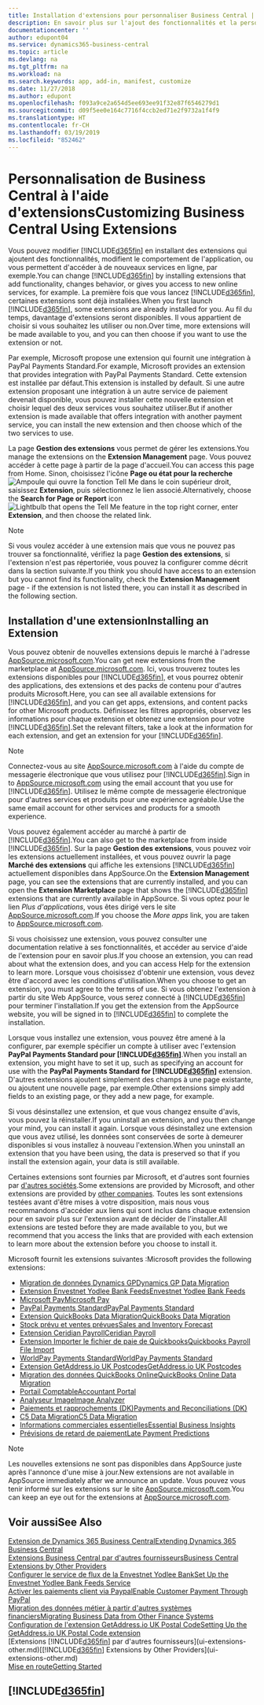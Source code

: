 ```yaml
---
title: Installation d'extensions pour personnaliser Business Central | Microsoft Docs
description: En savoir plus sur l'ajout des fonctionnalités et la personnalisation de Business Central en installant des extensions.
documentationcenter: ''
author: edupont04
ms.service: dynamics365-business-central
ms.topic: article
ms.devlang: na
ms.tgt_pltfrm: na
ms.workload: na
ms.search.keywords: app, add-in, manifest, customize
ms.date: 11/27/2018
ms.author: edupont
ms.openlocfilehash: f093a9ce2a654d5ee693ee91f32e87f6546279d1
ms.sourcegitcommit: d09f5ee0e164c7716f4ccb2ed71e2f9732a1f4f9
ms.translationtype: HT
ms.contentlocale: fr-CH
ms.lasthandoff: 03/19/2019
ms.locfileid: "852462"
---
```

# <a name="customizing-business-central-using-extensions"></a><span data-ttu-id="5706f-103">Personnalisation de Business Central à l'aide d'extensions</span><span class="sxs-lookup"><span data-stu-id="5706f-103">Customizing Business Central Using Extensions</span></span>
<span data-ttu-id="5706f-104">Vous pouvez modifier [!INCLUDE[d365fin](includes/d365fin_md.md)] en installant des extensions qui ajoutent des fonctionnalités, modifient le comportement de l'application, ou vous permettent d'accéder à de nouveaux services en ligne, par exemple.</span><span class="sxs-lookup"><span data-stu-id="5706f-104">You can change [!INCLUDE[d365fin](includes/d365fin_md.md)] by installing extensions that add functionality, changes behavior, or gives you access to new online services, for example.</span></span>
<span data-ttu-id="5706f-105">La première fois que vous lancez [!INCLUDE[d365fin](includes/d365fin_md.md)], certaines extensions sont déjà installées.</span><span class="sxs-lookup"><span data-stu-id="5706f-105">When you first launch [!INCLUDE[d365fin](includes/d365fin_md.md)], some extensions are already installed for you.</span></span> <span data-ttu-id="5706f-106">Au fil du temps, davantage d'extensions seront disponibles. Il vous appartient de choisir si vous souhaitez les utiliser ou non.</span><span class="sxs-lookup"><span data-stu-id="5706f-106">Over time, more extensions will be made available to you, and you can then choose if you want to use the extension or not.</span></span>

<span data-ttu-id="5706f-107">Par exemple, Microsoft propose une extension qui fournit une intégration à PayPal Payments Standard.</span><span class="sxs-lookup"><span data-stu-id="5706f-107">For example, Microsoft provides an extension that provides integration with PayPal Payments Standard.</span></span> <span data-ttu-id="5706f-108">Cette extension est installée par défaut.</span><span class="sxs-lookup"><span data-stu-id="5706f-108">This extension is installed by default.</span></span>
<span data-ttu-id="5706f-109">Si une autre extension proposant une intégration à un autre service de paiement devenait disponible, vous pouvez installer cette nouvelle extension et choisir lequel des deux services vous souhaitez utiliser.</span><span class="sxs-lookup"><span data-stu-id="5706f-109">But if another extension is made available that offers integration with another payment service, you can install the new extension and then choose which of the two services to use.</span></span>  

<span data-ttu-id="5706f-110">La page **Gestion des extensions** vous permet de gérer les extensions.</span><span class="sxs-lookup"><span data-stu-id="5706f-110">You manage the extensions on the **Extension Management** page.</span></span> <span data-ttu-id="5706f-111">Vous pouvez accéder à cette page à partir de la page d'accueil.</span><span class="sxs-lookup"><span data-stu-id="5706f-111">You can access this page from Home.</span></span> <span data-ttu-id="5706f-112">Sinon, choisissez l'icône **Page ou état pour la recherche** ![Ampoule qui ouvre la fonction Tell Me](media/ui-search/search_small.png "Dites-moi ce que vous voulez faire") dans le coin supérieur droit, saisissez **Extension**, puis sélectionnez le lien associé.</span><span class="sxs-lookup"><span data-stu-id="5706f-112">Alternatively, choose the **Search for Page or Report** icon ![Lightbulb that opens the Tell Me feature](media/ui-search/search_small.png "Tell me what you want to do") in the top right corner, enter **Extension**, and then choose the related link.</span></span>  

> [!NOTE]  
>   <span data-ttu-id="5706f-113">Si vous voulez accéder à une extension mais que vous ne pouvez pas trouver sa fonctionnalité, vérifiez la page **Gestion des extensions**, si l'extension n'est pas répertoriée, vous pouvez la configurer comme décrit dans la section suivante.</span><span class="sxs-lookup"><span data-stu-id="5706f-113">If you think you should have access to an extension but you cannot find its functionality, check the **Extension Management** page - if the extension is not listed there, you can install it as described in the following section.</span></span>  

## <a name="installing-an-extension"></a><span data-ttu-id="5706f-114">Installation d'une extension</span><span class="sxs-lookup"><span data-stu-id="5706f-114">Installing an Extension</span></span>
<span data-ttu-id="5706f-115">Vous pouvez obtenir de nouvelles extensions depuis le marché à l'adresse [AppSource.microsoft.com](https://appsource.microsoft.com/en-us/marketplace/apps?src=dynamics365website&product=dynamics-365-business-central).</span><span class="sxs-lookup"><span data-stu-id="5706f-115">You can get new extensions from the marketplace at [AppSource.microsoft.com](https://appsource.microsoft.com/en-us/marketplace/apps?src=dynamics365website&product=dynamics-365-business-central).</span></span> <span data-ttu-id="5706f-116">Ici, vous trouverez toutes les extensions disponibles pour [!INCLUDE[d365fin](includes/d365fin_md.md)], et vous pourrez obtenir des applications, des extensions et des packs de contenu pour d'autres produits Microsoft.</span><span class="sxs-lookup"><span data-stu-id="5706f-116">Here, you can see all available extensions for [!INCLUDE[d365fin](includes/d365fin_md.md)], and you can get apps, extensions, and content packs for other Microsoft products.</span></span> <span data-ttu-id="5706f-117">Définissez les filtres appropriés, observez les informations pour chaque extension et obtenez une extension pour votre [!INCLUDE[d365fin](includes/d365fin_md.md)].</span><span class="sxs-lookup"><span data-stu-id="5706f-117">Set the relevant filters, take a look at the information for each extension, and get an extension for your [!INCLUDE[d365fin](includes/d365fin_md.md)].</span></span>  
> [!NOTE]  
>   <span data-ttu-id="5706f-118">Connectez-vous au site [AppSource.microsoft.com](https://appsource.microsoft.com/) à l'aide du compte de messagerie électronique que vous utilisez pour [!INCLUDE[d365fin](includes/d365fin_md.md)].</span><span class="sxs-lookup"><span data-stu-id="5706f-118">Sign in to [AppSource.microsoft.com](https://appsource.microsoft.com/) using the email account that you use for [!INCLUDE[d365fin](includes/d365fin_md.md)].</span></span> <span data-ttu-id="5706f-119">Utilisez le même compte de messagerie électronique pour d'autres services et produits pour une expérience agréable.</span><span class="sxs-lookup"><span data-stu-id="5706f-119">Use the same email account for other services and products for a smooth experience.</span></span>  

<span data-ttu-id="5706f-120">Vous pouvez également accéder au marché à partir de [!INCLUDE[d365fin](includes/d365fin_md.md)].</span><span class="sxs-lookup"><span data-stu-id="5706f-120">You can also get to the marketplace from inside [!INCLUDE[d365fin](includes/d365fin_md.md)].</span></span> <span data-ttu-id="5706f-121">Sur la page **Gestion des extensions**, vous pouvez voir les extensions actuellement installées, et vous pouvez ouvrir la page **Marché des extensions** qui affiche les extensions [!INCLUDE[d365fin](includes/d365fin_md.md)] actuellement disponibles dans AppSource.</span><span class="sxs-lookup"><span data-stu-id="5706f-121">On the **Extension Management** page, you can see the extensions that are currently installed, and you can open the **Extension Marketplace** page that shows the [!INCLUDE[d365fin](includes/d365fin_md.md)] extensions that are currently available in AppSource.</span></span> <span data-ttu-id="5706f-122">Si vous optez pour le lien *Plus d'applications*, vous êtes dirigé vers le site [AppSource.microsoft.com](https://appsource.microsoft.com/en-us/marketplace/apps?product=dynamics-365%3Bdynamics-365-for-financials&page=1).</span><span class="sxs-lookup"><span data-stu-id="5706f-122">If you choose the *More apps* link, you are taken to [AppSource.microsoft.com](https://appsource.microsoft.com/en-us/marketplace/apps?product=dynamics-365%3Bdynamics-365-for-financials&page=1).</span></span>  

<span data-ttu-id="5706f-123">Si vous choisissez une extension, vous pouvez consulter une documentation relative à ses fonctionnalités, et accéder au service d'aide de l'extension pour en savoir plus.</span><span class="sxs-lookup"><span data-stu-id="5706f-123">If you choose an extension, you can read about what the extension does, and you can access Help for the extension to learn more.</span></span> <span data-ttu-id="5706f-124">Lorsque vous choisissez d'obtenir une extension, vous devez être d'accord avec les conditions d'utilisation.</span><span class="sxs-lookup"><span data-stu-id="5706f-124">When you choose to get an extension, you must agree to the terms of use.</span></span> <span data-ttu-id="5706f-125">Si vous obtenez l'extension à partir du site Web AppSource, vous serez connecté à [!INCLUDE[d365fin](includes/d365fin_md.md)] pour terminer l'installation.</span><span class="sxs-lookup"><span data-stu-id="5706f-125">If you get the extension from the AppSource website, you will be signed in to [!INCLUDE[d365fin](includes/d365fin_md.md)] to complete the installation.</span></span>  

<span data-ttu-id="5706f-126">Lorsque vous installez une extension, vous pouvez être amené à la configurer, par exemple spécifier un compte à utiliser avec l'extension **PayPal Payments Standard pour [!INCLUDE[d365fin](includes/d365fin_md.md)]**.</span><span class="sxs-lookup"><span data-stu-id="5706f-126">When you install an extension, you might have to set it up, such as specifying an account for use with the **PayPal Payments Standard for [!INCLUDE[d365fin](includes/d365fin_md.md)]** extension.</span></span>
<span data-ttu-id="5706f-127">D'autres extensions ajoutent simplement des champs à une page existante, ou ajoutent une nouvelle page, par exemple.</span><span class="sxs-lookup"><span data-stu-id="5706f-127">Other extensions simply add fields to an existing page, or they add a new page, for example.</span></span>   

<span data-ttu-id="5706f-128">Si vous désinstallez une extension, et que vous changez ensuite d'avis, vous pouvez la réinstaller.</span><span class="sxs-lookup"><span data-stu-id="5706f-128">If you uninstall an extension, and you then change your mind, you can install it again.</span></span> <span data-ttu-id="5706f-129">Lorsque vous désinstallez une extension que vous avez utilisé, les données sont conservées de sorte à demeurer disponibles si vous installez à nouveau l'extension.</span><span class="sxs-lookup"><span data-stu-id="5706f-129">When you uninstall an extension that you have been using, the data is preserved so that if you install the extension again, your data is still available.</span></span>  

<span data-ttu-id="5706f-130">Certaines extensions sont fournies par Microsoft, et d'autres sont fournies par [d'autres sociétés](ui-extensions-other.md).</span><span class="sxs-lookup"><span data-stu-id="5706f-130">Some extensions are provided by Microsoft, and other extensions are provided by [other companies](ui-extensions-other.md).</span></span> <span data-ttu-id="5706f-131">Toutes les sont extensions testées avant d'être mises à votre disposition, mais nous vous recommandons d'accéder aux liens qui sont inclus dans chaque extension pour en savoir plus sur l'extension avant de décider de l'installer.</span><span class="sxs-lookup"><span data-stu-id="5706f-131">All extensions are tested before they are made available to you, but we recommend that you access the links that are provided with each extension to learn more about the extension before you choose to install it.</span></span>  

<span data-ttu-id="5706f-132">Microsoft fournit les extensions suivantes :</span><span class="sxs-lookup"><span data-stu-id="5706f-132">Microsoft provides the following extensions:</span></span>  

* [<span data-ttu-id="5706f-133">Migration de données Dynamics GP</span><span class="sxs-lookup"><span data-stu-id="5706f-133">Dynamics GP Data Migration</span></span>](ui-extensions-dynamicsgp-data-migration.md)  
* [<span data-ttu-id="5706f-134">Extension Envestnet Yodlee Bank Feeds</span><span class="sxs-lookup"><span data-stu-id="5706f-134">Envestnet Yodlee Bank Feeds</span></span>](ui-extensions-yodlee-bank-feeds.md)  
* [<span data-ttu-id="5706f-135">Microsoft Pay</span><span class="sxs-lookup"><span data-stu-id="5706f-135">Microsoft Pay</span></span>](ui-extensions-microsoft-pay-payments.md)  
* [<span data-ttu-id="5706f-136">PayPal Payments Standard</span><span class="sxs-lookup"><span data-stu-id="5706f-136">PayPal Payments Standard</span></span>](ui-extensions-paypal-payments-standard.md)  
* [<span data-ttu-id="5706f-137">Extension QuickBooks Data Migration</span><span class="sxs-lookup"><span data-stu-id="5706f-137">QuickBooks Data Migration</span></span>](ui-extensions-quickbooks-data-migration.md)  
* [<span data-ttu-id="5706f-138">Stock prévu et ventes prévues</span><span class="sxs-lookup"><span data-stu-id="5706f-138">Sales and Inventory Forecast</span></span>](ui-extensions-sales-forecast.md)  
* [<span data-ttu-id="5706f-139">Extension Ceridian Payroll</span><span class="sxs-lookup"><span data-stu-id="5706f-139">Ceridian Payroll</span></span>](ui-extensions-ceridian-payroll.md)  
* [<span data-ttu-id="5706f-140">Extension Importer le fichier de paie de Quickbooks</span><span class="sxs-lookup"><span data-stu-id="5706f-140">Quickbooks Payroll File Import</span></span>](ui-extensions-quickbooks-payroll.md)  
* [<span data-ttu-id="5706f-141">WorldPay Payments Standard</span><span class="sxs-lookup"><span data-stu-id="5706f-141">WorldPay Payments Standard</span></span>](ui-extensions-worldpay-payments-standard.md)  
* [<span data-ttu-id="5706f-142">Extension GetAddress.io UK Postcodes</span><span class="sxs-lookup"><span data-stu-id="5706f-142">GetAddress.io UK Postcodes</span></span>](ui-extensions-getaddressio.md)  
* [<span data-ttu-id="5706f-143">Migration des données QuickBooks Online</span><span class="sxs-lookup"><span data-stu-id="5706f-143">QuickBooks Online Data Migration</span></span>](ui-extensions-quickbooks-online-data-migration.md)  
* [<span data-ttu-id="5706f-144">Portail Comptable</span><span class="sxs-lookup"><span data-stu-id="5706f-144">Accountant Portal</span></span>](ui-extensions-accountant-portal.md)  
* [<span data-ttu-id="5706f-145">Analyseur Image</span><span class="sxs-lookup"><span data-stu-id="5706f-145">Image Analyzer</span></span>](ui-extensions-image-analyzer.md)  
* [<span data-ttu-id="5706f-146">Paiements et rapprochements (DK)</span><span class="sxs-lookup"><span data-stu-id="5706f-146">Payments and Reconciliations (DK)</span></span>](ui-extensions-payments-reconciliation-formats-dk.md)  
* [<span data-ttu-id="5706f-147">C5 Data Migration</span><span class="sxs-lookup"><span data-stu-id="5706f-147">C5 Data Migration</span></span>](ui-extensions-c5-data-migration.md)  
* [<span data-ttu-id="5706f-148">Informations commerciales essentielles</span><span class="sxs-lookup"><span data-stu-id="5706f-148">Essential Business Insights</span></span>](ui-extensions-essential-business-insights.md)  
* [<span data-ttu-id="5706f-149">Prévisions de retard de paiement</span><span class="sxs-lookup"><span data-stu-id="5706f-149">Late Payment Predictions</span></span>](ui-extensions-late-payment-prediction.md  )

> [!NOTE]  
>  <span data-ttu-id="5706f-150">Les nouvelles extensions ne sont pas disponibles dans AppSource juste après l'annonce d'une mise à jour.</span><span class="sxs-lookup"><span data-stu-id="5706f-150">New extensions are not available in AppSource immediately after we announce an update.</span></span> <span data-ttu-id="5706f-151">Vous pouvez vous tenir informé sur les extensions sur le site [AppSource.microsoft.com](https://appsource.microsoft.com/en-us/marketplace/apps?product=dynamics-365%3Bdynamics-365-for-financials&page=1).</span><span class="sxs-lookup"><span data-stu-id="5706f-151">You can keep an eye out for the extensions at [AppSource.microsoft.com](https://appsource.microsoft.com/en-us/marketplace/apps?product=dynamics-365%3Bdynamics-365-for-financials&page=1).</span></span>

## <a name="see-also"></a><span data-ttu-id="5706f-152">Voir aussi</span><span class="sxs-lookup"><span data-stu-id="5706f-152">See Also</span></span>
[<span data-ttu-id="5706f-153">Extension de Dynamics 365 Business Central</span><span class="sxs-lookup"><span data-stu-id="5706f-153">Extending Dynamics 365 Business Central</span></span>](about-develop-extensions.md)  
[<span data-ttu-id="5706f-154">Extensions Business Central par d'autres fournisseurs</span><span class="sxs-lookup"><span data-stu-id="5706f-154">Business Central Extensions by Other Providers</span></span>](ui-extensions-other.md)  
[<span data-ttu-id="5706f-155">Configurer le service de flux de la Envestnet Yodlee Bank</span><span class="sxs-lookup"><span data-stu-id="5706f-155">Set Up the Envestnet Yodlee Bank Feeds Service</span></span>](bank-how-setup-bank-statement-service.md)  
[<span data-ttu-id="5706f-156">Activer les paiements client via Paypal</span><span class="sxs-lookup"><span data-stu-id="5706f-156">Enable Customer Payment Through PayPal</span></span>](sales-how-enable-payment-service-extensions.md)  
[<span data-ttu-id="5706f-157">Migration des données métier à partir d'autres systèmes financiers</span><span class="sxs-lookup"><span data-stu-id="5706f-157">Migrating Business Data from Other Finance Systems</span></span>](across-import-data-configuration-packages.md)  
[<span data-ttu-id="5706f-158">Configuration de l'extension GetAddress.io UK Postal Code</span><span class="sxs-lookup"><span data-stu-id="5706f-158">Setting Up the GetAddress.io UK Postal Code extension</span></span>](LocalFunctionality/UnitedKingdom/uk-setup-postal-code-service.md)  
<span data-ttu-id="5706f-159">[Extensions [!INCLUDE[d365fin](includes/d365fin_md.md)] par d'autres fournisseurs](ui-extensions-other.md)</span><span class="sxs-lookup"><span data-stu-id="5706f-159">[[!INCLUDE[d365fin](includes/d365fin_md.md)] Extensions by Other Providers](ui-extensions-other.md)</span></span>  
[<span data-ttu-id="5706f-160">Mise en route</span><span class="sxs-lookup"><span data-stu-id="5706f-160">Getting Started</span></span>](product-get-started.md)  

## [!INCLUDE[d365fin](includes/free_trial_md.md)]  
